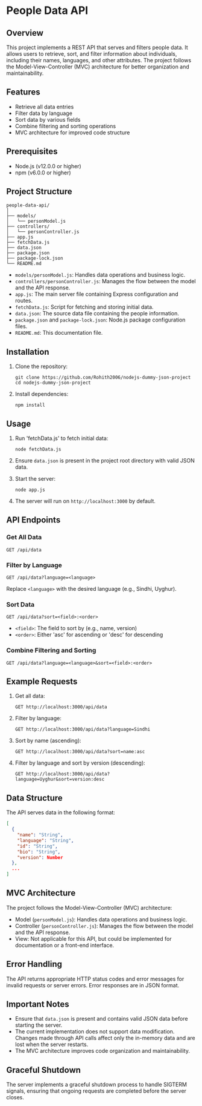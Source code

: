# People Data API

## Overview

This project implements a REST API that serves and filters people data. It allows users to retrieve, sort, and filter information about individuals, including their names, languages, and other attributes. The project follows the Model-View-Controller (MVC) architecture for better organization and maintainability.

## Features

- Retrieve all data entries
- Filter data by language
- Sort data by various fields
- Combine filtering and sorting operations
- MVC architecture for improved code structure

## Prerequisites

- Node.js (v12.0.0 or higher)
- npm (v6.0.0 or higher)

## Project Structure

```
people-data-api/
│
├── models/
│   └── personModel.js
├── controllers/
│   └── personController.js
├── app.js
├── fetchData.js
├── data.json
├── package.json
├── package-lock.json
└── README.md
```

- `models/personModel.js`: Handles data operations and business logic.
- `controllers/personController.js`: Manages the flow between the model and the API response.
- `app.js`: The main server file containing Express configuration and routes.
- `fetchData.js`: Script for fetching and storing initial data.
- `data.json`: The source data file containing the people information.
- `package.json` and `package-lock.json`: Node.js package configuration files.
- `README.md`: This documentation file.

## Installation

1. Clone the repository:
   ```
   git clone https://github.com/Rohith2006/nodejs-dummy-json-project
   cd nodejs-dummy-json-project
   ```

2. Install dependencies:
   ```
   npm install
   ```

## Usage

1. Run 'fetchData.js' to fetch initial data:
   ```
   node fetchData.js
   ```

2. Ensure `data.json` is present in the project root directory with valid JSON data.

3. Start the server:
   ```
   node app.js
   ```

4. The server will run on `http://localhost:3000` by default.

## API Endpoints

### Get All Data
```
GET /api/data
```

### Filter by Language
```
GET /api/data?language=<language>
```
Replace `<language>` with the desired language (e.g., Sindhi, Uyghur).

### Sort Data
```
GET /api/data?sort=<field>:<order>
```
- `<field>`: The field to sort by (e.g., name, version)
- `<order>`: Either 'asc' for ascending or 'desc' for descending

### Combine Filtering and Sorting
```
GET /api/data?language=<language>&sort=<field>:<order>
```

## Example Requests

1. Get all data:
   ```
   GET http://localhost:3000/api/data
   ```

2. Filter by language:
   ```
   GET http://localhost:3000/api/data?language=Sindhi
   ```

3. Sort by name (ascending):
   ```
   GET http://localhost:3000/api/data?sort=name:asc
   ```

4. Filter by language and sort by version (descending):
   ```
   GET http://localhost:3000/api/data?language=Uyghur&sort=version:desc
   ```

## Data Structure

The API serves data in the following format:

```json
[
  {
    "name": "String",
    "language": "String",
    "id": "String",
    "bio": "String",
    "version": Number
  },
  ...
]
```

## MVC Architecture

The project follows the Model-View-Controller (MVC) architecture:

- Model (`personModel.js`): Handles data operations and business logic.
- Controller (`personController.js`): Manages the flow between the model and the API response.
- View: Not applicable for this API, but could be implemented for documentation or a front-end interface.

## Error Handling

The API returns appropriate HTTP status codes and error messages for invalid requests or server errors. Error responses are in JSON format.

## Important Notes

- Ensure that `data.json` is present and contains valid JSON data before starting the server.
- The current implementation does not support data modification. Changes made through API calls affect only the in-memory data and are lost when the server restarts.
- The MVC architecture improves code organization and maintainability.

## Graceful Shutdown

The server implements a graceful shutdown process to handle SIGTERM signals, ensuring that ongoing requests are completed before the server closes.